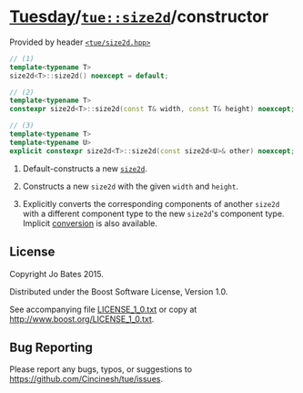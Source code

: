 [Tuesday](../../../README.md)/[`tue::size2d`](../../headers/size2d.md)/constructor
==================================================================================
Provided by header [`<tue/size2d.hpp>`](../../headers/size2d.md)

```c++
// (1)
template<typename T>
size2d<T>::size2d() noexcept = default;

// (2)
template<typename T>
constexpr size2d<T>::size2d(const T& width, const T& height) noexcept;

// (3)
template<typename T>
template<typename U>
explicit constexpr size2d<T>::size2d(const size2d<U>& other) noexcept;
```

1. Default-constructs a new [`size2d`](../../headers/size2d.md).

2. Constructs a new `size2d` with the given `width` and `height`.

3. Explicitly converts the corresponding components of another `size2d` with
   a different component type to the new `size2d`'s component type. Implicit
   [conversion](conversion.md) is also available.

License
-------
Copyright Jo Bates 2015.

Distributed under the Boost Software License, Version 1.0.

See accompanying file [LICENSE_1_0.txt](../../../LICENSE_1_0.txt) or copy at
http://www.boost.org/LICENSE_1_0.txt.

Bug Reporting
-------------
Please report any bugs, typos, or suggestions to
https://github.com/Cincinesh/tue/issues.
